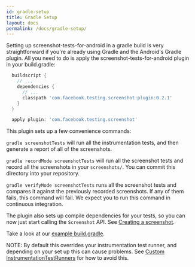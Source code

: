 ```yaml
---
id: gradle-setup
title: Gradle Setup
layout: docs
permalink: /docs/gradle-setup/
---
```


Setting up screenshot-tests-for-android in a gradle build is very
straightforward if you're already using Gradle and the Android's
Gradle plugin. All you need to do is apply the
screenshot-tests-for-android plugin in your build.gradle:

```groovy
  buildscript {
    // ...
    dependencies {
      // ...
      classpath 'com.facebook.testing.screenshot:plugin:0.2.1'
    }
  }

  apply plugin: 'com.facebook.testing.screenshot'
```

This plugin sets up a few convenience commands:

`gradle screenshotTests` will run all the instrumentation tests, and then generate a report of all of the screenshots.

`gradle recordMode screenshotTests` will run all the screenshot tests and record all the screenshots in your `screenshots/`. You can commit this directory into your repository.

`gradle verifyMode screenshotTests` runs all the screenshot tests and compares it against the previously recorded screenshots. If any of them fails, this command will fail. We expect you to run this command in continuous integration.

The plugin also sets up compile dependencies for your tests, so you can now just start calling the `Screenshot` API. See [Creating a screenshot](docs/creating-a-screenshot/).

Take a look at our [example build.gradle](https://github.com/facebook/screenshot-tests-for-android/blob/master/examples/one/build.gradle).

NOTE: By default this overrides your instrumentation test runner, and depending on your set up this can cause problems. See [Custom InstrumentationTestRunners](docs/custom-instrumentation-test-runners/) for how to avoid this.
